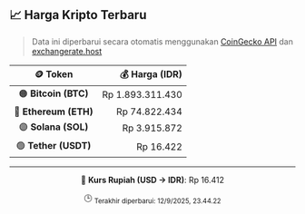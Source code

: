 

<!-- HARGA_KRIPTO -->
## 📈 Harga Kripto Terbaru

> Data ini diperbarui secara otomatis menggunakan [CoinGecko API](https://www.coingecko.com/) dan [exchangerate.host](https://exchangerate.host/)

<div align="center">

| 🪙 Token | 💰 Harga (IDR) |
|:------:|---------------:|
| 🟠 **Bitcoin (BTC)**   | Rp 1.893.311.430 |
| 🔵 **Ethereum (ETH)**  | Rp 74.822.434 |
| 🟣 **Solana (SOL)**    | Rp 3.915.872 |
| 🟢 **Tether (USDT)**   | Rp 16.422 |

---

💱 **Kurs Rupiah (USD → IDR)**: Rp 16.412

🕒 <sub>Terakhir diperbarui: 12/9/2025, 23.44.22</sub>

</div>
<!-- /HARGA_KRIPTO -->